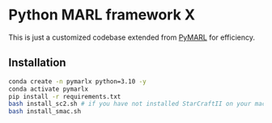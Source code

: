 # Python MARL framework X
This is just a customized codebase extended from [PyMARL](https://github.com/oxwhirl/pymarl) for efficiency.

## Installation

```bash
conda create -n pymarlx python=3.10 -y
conda activate pymarlx
pip install -r requirements.txt
bash install_sc2.sh # if you have not installed StarCraftII on your machine
bash install_smac.sh
```